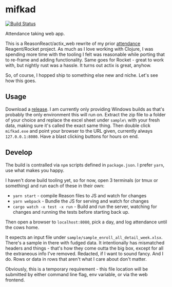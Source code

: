 # mifkad

[![Build Status](https://travis-ci.org/deciduously/mifkad.svg?branch=master)](https://travis-ci.org/deciduously/mifkad)

Attendance taking web app.

This is a ReasonReact/actix_web rewrite of my prior [attendance](https://github.com/deciduously/attendance) Reagent/Rocket project.  As much as I love working with Clojure, I was spending more time with the tooling I felt was reasonable while porting that to re-frame and adding functionality.  Same goes for Rocket - great to work with, but nightly rust was a hassle.  It turns out actix is great, anyhow.

So, of course, I hopped ship to something else new and niche.  Let's see how this goes.

## Usage

Download a [release](https://github.com/deciduously/mifkad/releases).  I am currently only providing Windows builds as that's probably the only environment this will run on.  Extract the zip file to a folder of your choice and replace the excel sheet under `sample\` with your fresh data, making sure it's called the exact same thing.  Then double click `mifkad.exe` and point your browser to the URL given, currently always `127.0.0.1:8080`.  Have a blast clicking buttons for hours on end.

## Develop

 The build is contralled via `npm` scripts defined in `package.json`.  I prefer `yarn`, use what makes you happy.
 
 I haven't done build tooling yet, so for now, open 3 terminals (or tmux or something) and run each of these in their own:

* `yarn start` - compile Reason files to JS and watch for changes
* `yarn webpack` - Bundle the JS for serving and watch for changes
* `cargo watch -x test -x run` - Build and run the server, watching for changes and running the tests before starting back up.

Then open a browser to `localhost:8080`, pick a day, and log attendance until the cows home.

It expects an input file under `sample/sample_enroll_all_detail_week.xlsx`. There's a sample in there with fudged data.  It intentionally has mismatched headers and things - that's how they come outta the big box, except for all the extraneous info I've removed.   Redacted, if I want to sound fancy.  And I do.  Rows or data in rows that aren't what I care about don't matter.

Obviously, this is a temporary requirement - this file location will be submitted by either command line flag, env variable, or via the web frontend.
